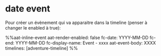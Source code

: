 
# date event
Pour créer un évènement qui va apparaitre dans la timeline (penser à changer le enabled à true):

%%aat-inline-event
aat-render-enabled: false
fc-date: YYYY-MM-DD
fc-end: YYYY-MM-DD
fc-display-name: Event - xxxx
aat-event-body: XXXX
timelines: [adventure-timeline]
%%

# 